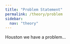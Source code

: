 ```yaml
---
title: "Problem Statement"
permalink: /theory/problem
sidebar:
  nav: "theory"
---
```


Houston we have a problem...
